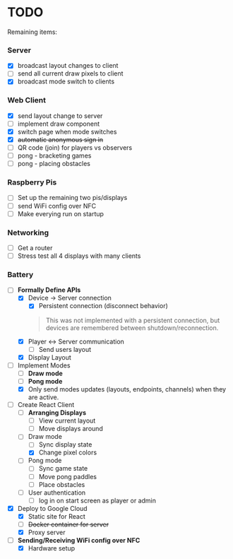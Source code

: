 # TODO

Remaining items:

### Server
- [x] broadcast layout changes to client
- [ ] send all current draw pixels to client
- [x] broadcast mode switch to clients

### Web Client
- [x] send layout change to server
- [ ] implement draw component
- [x] switch page when mode switches
- [x] ~~automatic anonymous sign in~~
- [ ] QR code (join) for players vs observers
- [ ] pong - bracketing games
- [ ] pong - placing obstacles

### Raspberry Pis
- [ ] Set up the remaining two pis/displays
- [ ] send WiFi config over NFC
- [ ] Make everying run on startup

### Networking
- [ ] Get a router
- [ ] Stress test all 4 displays with many clients

### Battery

- [ ] **Formally Define APIs**
  - [x] Device -> Server connection
    - [x] Persistent connection (disconnect behavior)
    > This was not implemented with a persistent connection, but devices are remembered between shutdown/reconnection.
  - [x] Player <-> Server communication
    - [ ] Send users layout
  - [x] Display Layout
- [ ] Implement Modes
  - [ ] **Draw mode**
  - [ ] **Pong mode**
  - [x] Only send modes updates (layouts, endpoints, channels) when
        they are active.
- [ ] Create React Client
  - [ ] **Arranging Displays**
    - [ ] View current layout
    - [ ] Move displays around
  - [ ] Draw mode
    - [ ] Sync display state
    - [x] Change pixel colors
  - [ ] Pong mode
    - [ ] Sync game state
    - [ ] Move pong paddles
    - [ ] Place obstacles
  - [ ] User authentication
    - [ ] log in on start screen as player or admin
- [x] Deploy to Google Cloud
  - [x] Static site for React
  - [ ] ~~Docker container for server~~
  - [x] Proxy server
- [ ] **Sending/Receiving WiFi config over NFC**
  - [x] Hardware setup

